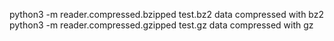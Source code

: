 python3 -m reader.compressed.bzipped test.bz2 data compressed with bz2
python3 -m reader.compressed.gzipped test.gz data compressed with gz
